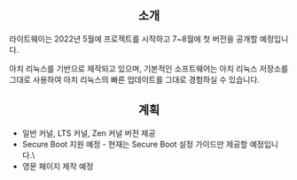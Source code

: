 <h2 align="center">소개</h2>

라이트웨이는 2022년 5월에 프로젝트를 시작하고 7~8월에 첫 버전을 공개할 예정입니다.

아치 리눅스를 기반으로 제작되고 있으며, 기본적인 소프트웨어는 아치 리눅스 저장소를 그대로 사용하여 아치 리눅스의 빠른 업데이트를 그대로 경험하실 수 있습니다.

<h2 align="center">계획</h2>

* 일반 커널, LTS 커널, Zen 커널 버전 제공
* Secure Boot 지원 예정 - 현재는 Secure Boot 설정 가이드만 제공할 예정입니다.\
* 영문 페이지 제작 예정
